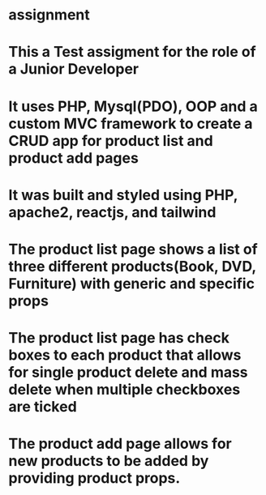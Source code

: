 # assignment
# This a Test assigment for the role of a Junior Developer
# It uses PHP, Mysql(PDO), OOP and a custom MVC framework to create a CRUD app for product list and product add pages
# It was built and styled using PHP, apache2, reactjs, and tailwind
# The product list page shows a list of three different products(Book, DVD, Furniture) with generic and specific props
# The product list page has check boxes to each product that allows for single product delete and mass delete when multiple checkboxes are ticked
# The product add page allows for new products to be added by providing product props. 
